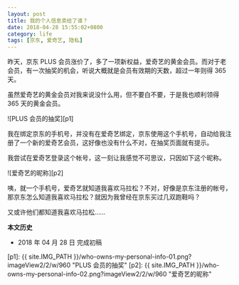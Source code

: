 ```yaml
---
layout: post
title: 我的个人信息卖给了谁？
date: 2018-04-28 15:55:02+0800
category: life
tags: [京东, 爱奇艺, 隐私]
---
```


昨天，京东 PLUS 会员涨价了，多了一项新权益，爱奇艺的黄金会员。而对于老会员，有一次抽奖的机会，听说大概就是会员有效期的天数，超过一年则得 365 天。

虽然爱奇艺的黄金会员对我来说没什么用，但不要白不要，于是我也顺利领得 365 天的黄金会员。

![PLUS 会员的抽奖][p1]

我在绑定京东的手机号，并没有在爱奇艺绑定，京东使用这个手机号，自动给我注册了一个新的爱奇艺会员，这好像也没有什么不对，在抽奖页面就有提示。

我尝试在爱奇艺登录这个帐号，这一刻让我感觉不可思议，只因如下这个昵称。

![爱奇艺的昵称][p2]

咦，就一个手机号，爱奇艺就知道我喜欢马拉松？不对，好像是京东注册的帐号，那京东怎么知道我喜欢马拉松？就因为我曾经在京东买过几双跑鞋吗？

又或许他们都知道我喜欢马拉松……

**本文历史**

* 2018 年 04 月 28 日 完成初稿

[p1]: {{ site.IMG_PATH }}/who-owns-my-personal-info-01.png?imageView2/2/w/960 "PLUS 会员的抽奖"
[p2]: {{ site.IMG_PATH }}/who-owns-my-personal-info-02.png?imageView2/2/w/960 "爱奇艺的昵称"
